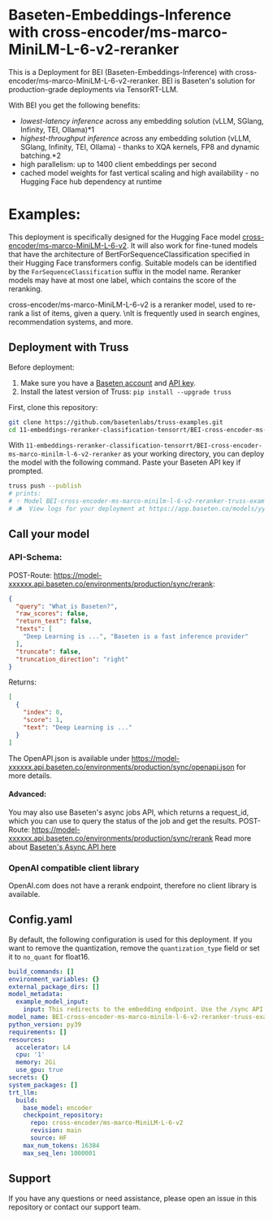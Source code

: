 # Baseten-Embeddings-Inference with cross-encoder/ms-marco-MiniLM-L-6-v2-reranker

This is a Deployment for BEI (Baseten-Embeddings-Inference) with cross-encoder/ms-marco-MiniLM-L-6-v2-reranker. BEI is Baseten's solution for production-grade deployments via TensorRT-LLM.

With BEI you get the following benefits:
- *lowest-latency inference* across any embedding solution (vLLM, SGlang, Infinity, TEI, Ollama)*1
- *highest-throughput inference* across any embedding solution (vLLM, SGlang, Infinity, TEI, Ollama) - thanks to XQA kernels, FP8 and dynamic batching.*2
- high parallelism: up to 1400 client embeddings per second
- cached model weights for fast vertical scaling and high availability - no Hugging Face hub dependency at runtime

# Examples:
This deployment is specifically designed for the Hugging Face model [cross-encoder/ms-marco-MiniLM-L-6-v2](https://huggingface.co/cross-encoder/ms-marco-MiniLM-L-6-v2).
It will also work for fine-tuned models that have the architecture of BertForSequenceClassification specified in their Hugging Face transformers config.
Suitable models can be identified by the `ForSequenceClassification` suffix in the model name. Reranker models may have at most one label, which contains the score of the reranking.

cross-encoder/ms-marco-MiniLM-L-6-v2  is a reranker model, used to re-rank a list of items, given a query. \nIt is frequently used in search engines, recommendation systems, and more.


## Deployment with Truss

Before deployment:

1. Make sure you have a [Baseten account](https://app.baseten.co/signup) and [API key](https://app.baseten.co/settings/account/api_keys).
2. Install the latest version of Truss: `pip install --upgrade truss`


First, clone this repository:
```sh
git clone https://github.com/basetenlabs/truss-examples.git
cd 11-embeddings-reranker-classification-tensorrt/BEI-cross-encoder-ms-marco-minilm-l-6-v2-reranker
```

With `11-embeddings-reranker-classification-tensorrt/BEI-cross-encoder-ms-marco-minilm-l-6-v2-reranker` as your working directory, you can deploy the model with the following command. Paste your Baseten API key if prompted.

```sh
truss push --publish
# prints:
# ✨ Model BEI-cross-encoder-ms-marco-minilm-l-6-v2-reranker-truss-example was successfully pushed ✨
# 🪵  View logs for your deployment at https://app.baseten.co/models/yyyyyy/logs/xxxxxx
```

## Call your model

### API-Schema:
POST-Route: https://model-xxxxxx.api.baseten.co/environments/production/sync/rerank:
```json
{
  "query": "What is Baseten?",
  "raw_scores": false,
  "return_text": false,
  "texts": [
    "Deep Learning is ...", "Baseten is a fast inference provider"
  ],
  "truncate": false,
  "truncation_direction": "right"
}
```

Returns:
```json
[
  {
    "index": 0,
    "score": 1,
    "text": "Deep Learning is ..."
  }
]
```
The OpenAPI.json is available under https://model-xxxxxx.api.baseten.co/environments/production/sync/openapi.json for more details.

#### Advanced:
You may also use Baseten's async jobs API, which returns a request_id, which you can use to query the status of the job and get the results.
POST-Route: https://model-xxxxxx.api.baseten.co/environments/production/sync/rerank
Read more about [Baseten's Async API here](https://docs.baseten.co/invoke/async)

### OpenAI compatible client library
OpenAI.com does not have a rerank endpoint, therefore no client library is available.


## Config.yaml
By default, the following configuration is used for this deployment. If you want to remove the quantization, remove the `quantization_type` field or set it to `no_quant` for float16.

```yaml
build_commands: []
environment_variables: {}
external_package_dirs: []
model_metadata:
  example_model_input:
    input: This redirects to the embedding endpoint. Use the /sync API to reach /rerank
model_name: BEI-cross-encoder-ms-marco-minilm-l-6-v2-reranker-truss-example
python_version: py39
requirements: []
resources:
  accelerator: L4
  cpu: '1'
  memory: 2Gi
  use_gpu: true
secrets: {}
system_packages: []
trt_llm:
  build:
    base_model: encoder
    checkpoint_repository:
      repo: cross-encoder/ms-marco-MiniLM-L-6-v2
      revision: main
      source: HF
    max_num_tokens: 16384
    max_seq_len: 1000001

```

## Support
If you have any questions or need assistance, please open an issue in this repository or contact our support team.
